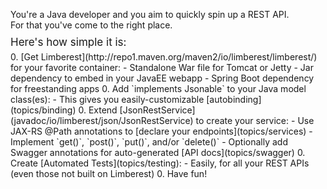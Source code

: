 You're a Java developer and you aim to quickly spin up a REST API.   
For that you've come to the right place.  
<div style="position:relative;top:-5px;font-size:17px;">Here's how simple it is:</div>
  0. [Get Limberest](http://repo1.maven.org/maven2/io/limberest/limberest/) for your favorite container:
     - Standalone War file for Tomcat or Jetty
     - Jar dependency to embed in your JavaEE webapp
     - Spring Boot dependency for freestanding apps
  0. Add `implements Jsonable` to your Java model class(es):
     - This gives you easily-customizable [autobinding](topics/binding)
  0. Extend [JsonRestService](javadoc/io/limberest/json/JsonRestService) to create your service:
     - Use JAX-RS @Path annotations to [declare your endpoints](topics/services)
     - Implement `get()`, `post()`, `put()`, and/or `delete()`
     - Optionally add Swagger annotations for auto-generated [API docs](topics/swagger)
  0. Create [Automated Tests](topics/testing):
     - Easily, for all your REST APIs (even those not built on Limberest)
  0. Have fun!

  
